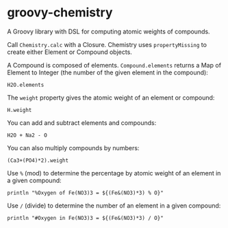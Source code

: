 # groovy-chemistry

A Groovy library with DSL for computing atomic weights of compounds.

Call `Chemistry.calc` with a Closure. Chemistry uses `propertyMissing` to create either Element or Compound objects. 

A Compound is composed of elements. `Compound.elements` returns a Map of Element to Integer (the number of the given element in the compound):

	H2O.elements

The `weight` property gives the atomic weight of an element or compound:

	H.weight

You can add and subtract elements and compounds:

	H2O + Na2 - O

You can also multiply compounds by numbers:

	(Ca3+(PO4)*2).weight

Use `%` (mod) to determine the percentage by atomic weight of an element in a given compound:

	println "%Oxygen of Fe(NO3)3 = ${(Fe&(NO3)*3) % O}"

Use `/` (divide) to determine the number of an element in a given compound:

	println "#Oxygen in Fe(NO3)3 = ${(Fe&(NO3)*3) / O}"


